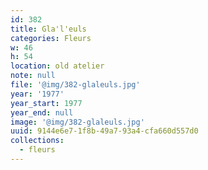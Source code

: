 ```yaml
---
id: 382
title: Gla'l'euls
categories: Fleurs
w: 46
h: 54
location: old atelier
note: null
file: '@img/382-glaleuls.jpg'
year: '1977'
year_start: 1977
year_end: null
image: '@img/382-glaleuls.jpg'
uuid: 9144e6e7-1f8b-49a7-93a4-cfa660d557d0
collections:
  - fleurs
---
```


